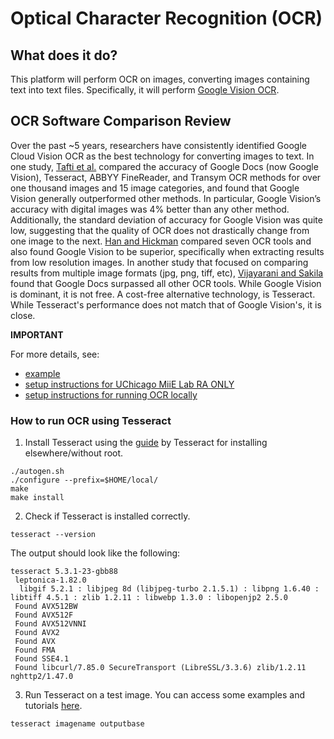 # Optical Character Recognition (OCR)

## What does it do?
This platform will perform OCR on images, converting images containing text into text files. Specifically, it will perform [Google Vision OCR](https://cloud.google.com/vision/docs/ocr). 

## OCR Software Comparison Review

Over the past ~5 years, researchers have consistently identified Google Cloud Vision OCR as the best technology for converting images to text. In one study, [Tafti et al.](https://www.researchgate.net/publication/310645810_OCR_as_a_Service_An_Experimental_Evaluation_of_Google_Docs_OCR_Tesseract_ABBYY_FineReader_and_Transym) compared the accuracy of Google Docs (now Google Vision), Tesseract, ABBYY FineReader, and Transym OCR methods for over one thousand images and 15 image categories, and found that Google Vision generally outperformed other methods. In particular, Google Vision’s accuracy with digital images was 4% better than any other method. Additionally, the standard deviation of accuracy for Google Vision was quite low, suggesting that the quality of OCR does not drastically change from one image to the next. [Han and Hickman](https://source.opennews.org/articles/so-many-ocr-options/) compared seven OCR tools and also found Google Vision to be superior, specifically when extracting results from low resolution images. In another study that focused on comparing results from multiple image formats (jpg, png, tiff, etc),  [Vijayarani and Sakila](https://www.researchgate.net/publication/281583162_Performance_Comparison_of_OCR_Tools) found that Google Docs surpassed all other OCR tools. While Google Vision is dominant, it is not free. A cost-free alternative technology, is Tesseract. While Tesseract's performance does not match that of Google Vision's, it is close.

**IMPORTANT** 

For more details, see:
- [example](https://github.com/miielab/miienlp/blob/main/examples/ocr_example.md) 
- [setup instructions for UChicago MiiE Lab RA ONLY](https://github.com/miielab/miienlp/blob/main/documentation/miie_ra_documentation/ocr.md)
- [setup instructions for running OCR locally](https://github.com/miielab/miienlp/blob/main/documentation/user_documentation/ocr.md)

### How to run OCR using Tesseract

1. Install Tesseract using the [guide](https://tesseract-ocr.github.io/tessdoc/Compiling.html) by Tesseract for installing elsewhere/without root.
```
./autogen.sh
./configure --prefix=$HOME/local/
make
make install
```
  
2. Check if Tesseract is installed correctly.
```
tesseract --version
```
The output should look like the following:
```
tesseract 5.3.1-23-gbb88
 leptonica-1.82.0
  libgif 5.2.1 : libjpeg 8d (libjpeg-turbo 2.1.5.1) : libpng 1.6.40 : libtiff 4.5.1 : zlib 1.2.11 : libwebp 1.3.0 : libopenjp2 2.5.0
 Found AVX512BW
 Found AVX512F
 Found AVX512VNNI
 Found AVX2
 Found AVX
 Found FMA
 Found SSE4.1
 Found libcurl/7.85.0 SecureTransport (LibreSSL/3.3.6) zlib/1.2.11 nghttp2/1.47.0
```

3. Run Tesseract on a test image. You can access some examples and tutorials [here](https://tesseract-ocr.github.io/tessdoc/Command-Line-Usage.html#simplest-invocation-to-ocr-an-image).
```
tesseract imagename outputbase
```
   







